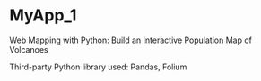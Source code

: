# MyApp_1
Web Mapping with Python: Build an Interactive Population Map of Volcanoes

Third-party Python library used: Pandas, Folium